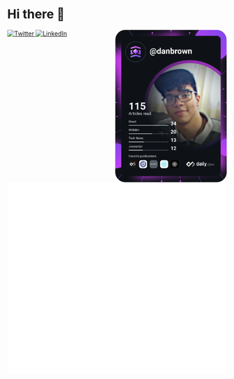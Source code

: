# Hi there 👋


<div align="left">
  <a href="https://twitter.com/odanielbrown">
    <img
      src="https://img.shields.io/twitter/follow/odanielbrown?label=Twitter&logo=twitter&style=flat-square&color=1da1f2&logoColor=ffffff"
      alt="Twitter"
    />
  </a>
  <a href="https://github.com/danbrown">
    <img
      src="https://img.shields.io/static/v1?logo=linkedin&style=flat-square&color=0072b1&label=LinkedIn&message=%E2%98%86"
      alt="LinkedIn"
    />
  </a>

  <a href="https://app.daily.dev/danbrown" target="_blank">
    <img
      width="256"
      align="right"
      src="https://github.com/danbrown/danbrown/blob/main/devcard.svg"
      alt="Daniel Brown's Dev Card"
    />
  </a>
</div>


![Metrics](https://github.com/danbrown/danbrown/blob/main/github-metrics.svg)

<!--
**danbrown/danbrown** is a ✨ _special_ ✨ repository because its `README.md` (this file) appears on your GitHub profile.

Here are some ideas to get you started:

- 🔭 I’m currently working on ...
- 🌱 I’m currently learning ...
- 👯 I’m looking to collaborate on ...
- 🤔 I’m looking for help with ...
- 💬 Ask me about ...
- 📫 How to reach me: ...
- 😄 Pronouns: ...
- ⚡ Fun fact: ...
-->





